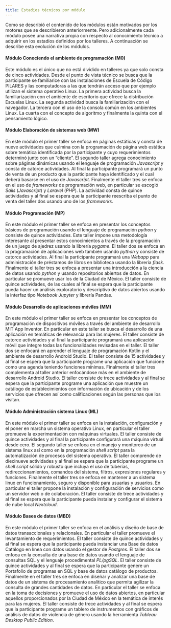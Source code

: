 ```yaml
---
title: Estadios técnicos por módulo
---
```


Como se describió el contenido de los módulos están motivados por los motores que se describieron anteriormente. Pero adicionalmente cada módulo posee una narrativa propia con respecto al conocimiento técnico a adquirir en los estadios definidos por los talleres. A continuación se describe esta evolución de los módulos.

#### Módulo Conociendo el ambiente de programación (M0)

Este módulo es el único que no está dividido en talleres ya que solo consta de cinco actividades. Desde el punto de vista técnico se busca que la participante se familiarice con las instalaciones de Escuela de Código PILARES y las computadoras a las que tendrán acceso que por ejemplo utilizan el sistema operativo Linux. La primera actividad busca la familiarización con el ambiente de escritorio que ofrece la distribución Escuelas Linux. La segunda actividad busca la familiarización con el navegador. La tercera con el uso de la consola común en los ambientes Linux. La cuarta con el concepto de algoritmo y finalmente la quinta con el pensamiento lógico.

#### Módulo Elaboración de sistemas web (MW)

En este módulo el primer taller se enfoca en páginas estáticas y consta de nueve actividades que culmina con la programación de página web estática sobre temática identificada por la participante y cuyo requerimientos determinó junto con un “cliente”. El segundo taller agrega conocimiento sobre páginas dinámicas usando el lenguaje de programación _Javascript_ y consta de catorce actividades. Al final la participante programará un punto de venta de un producto que la participante haya identificado y el cual deberá basarse en el uso de _Javascript_. Finalmente el taller tres se enfoca en el uso de _frameworks_  de programación web, en particular se escogió _Sails_ (_Javascript_) y _Laravel_ (_PHP_). La actividad consta de quince actividades y al final se espera que la participante reescriba el punto de venta del taller dos usando uno de los _frameworks_.

#### Módulo Programación (MP)

En este módulo el primer taller se enfoca en presentar los conceptos básicos de programación usando el lenguaje de programación _python_ y consiste de quince actividades. Este taller impone una metodología interesante al presentar estos conocimientos a través de la programación de un juego de ajedrez usando la librería _pygame_. El taller dos se enfoca en la programación de aplicaciones web también usando _python_ y consiste de catorce actividades. Al final la participante programará una _Webapp_ para administración de préstamos de libros en biblioteca usando la librería _flask_. Finalmente el taller tres se enfoca a presentar una introducción a la ciencia de datos usando _python_ y usando repositorios abiertos de datos. En particular se promueve usar los de la Ciudad de México. El taller consiste de quince actividades, de las cuales al final se espera que la participante pueda hacer un análisis exploratorio y descriptivo de datos abiertos usando la interfaz tipo _Notebook Jupyter_ y librería Pandas.

#### Módulo Desarrollo de aplicaciones móviles (MM)

En este módulo el primer taller se enfoca en presentar los conceptos de
programación de dispositivos móviles a través del ambiente de desarrollo MIT App
Inventor. En particular en este taller se busca el desarrollo de una aplicación en temáticas de relevancia para las mujeres. El taller consiste de catorce actividades y al final la participante programará una aplicación móvil que integre todas  las funcionalidades revisadas en el taller. El taller dos se enfocará en aprender el lenguaje de programación Kotlin y el ambiente de desarrollo Android Studio. El taller consiste de 15 actividades y al final se espera que la participante programe una aplicación que funcione como una agenda teniendo funciones mínimas. Finalmente el taller tres complementa al taller anterior enfocándose más en el ambiente de desarrollo Android Studio. El taller consiste de trece actividades y al final se espera que la participante programe una aplicación que muestre un catálogo de establecimientos  con información de ubicación y de los servicios que ofrecen así como calificaciones según las personas que los visitan.

#### Módulo Administración sistema Linux (ML)

En este módulo el primer taller se enfoca en la instalación, configuración y el poner en marcha un sistema operativo Linux, en particular el taller promueve la experimentación con máquinas virtuales. El taller consiste de quince actividades y al final la participante configurará una máquina virtual desde cero. El segundo taller se enfoca en el manejo y monitoreo de un sistema linux así como en la programación _shell script_ para la automatización de procesos del sistema operativo. El taller comprende de diecinueve actividades y al final se espera que la participante programe un _shell script_ sólido y robusto que incluya el uso de tuberías, redireccionamientos, comandos del sistema, filtros, expresiones regulares y funciones. Finalmente el taller tres se enfoca en mantener a un sistema linux en funcionamiento, seguro y disponible para usuarias y usuarios.  En particular el taller propone la instalación y configuración de servicios como un servidor web o de colaboración. El taller consiste de trece actividades y al final se espera que la participante pueda instalar y configurar el sistema de nube local _Nextcloud_.

#### Módulo Bases de datos (MBD)

En este módulo el primer taller se enfoca en el análisis y diseño de base de datos transaccionales y relacionales. En particular el taller promueve el levantamiento de requerimientos. El taller consiste de quince actividades y al final se espera que la participante pueda instanciar una Base de datos Catálogo en línea con datos usando el gestor de _Postgres_. El taller dos se enfoca en la consulta de una base de datos usando el lenguaje de consultas SQL y el lenguaje procedimental _PL/pgSQL_. El taller consiste de quince actividades y al final se espera que la participante genere un Portafolio de programas en SQL y base de datos catálogo de productos. Finalmente en el taller tres se enfoca en diseñar y analizar una base de datos de un sistema de procesamiento analítico que permita agilizar la consulta de grandes cantidades de datos. En particular el taller se enfoca en la toma de decisiones y promueve el uso de datos abiertos, en particular aquellos proporcionados por la Ciudad de México en la temática de interés para las mujeres. El taller consiste de trece actividades y al final se espera que la participante programe un tablero de instrumentos con gráficos de análisis de datos de violencia de género usando la herramienta _Tableau Desktop Public Edition_.
